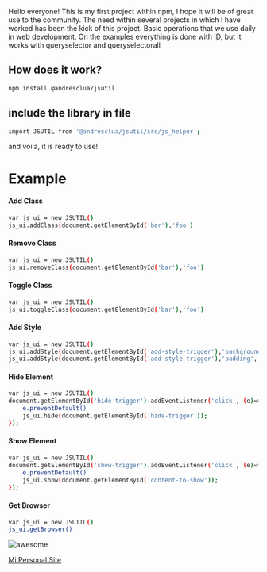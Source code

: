 
Hello everyone! 
This is my first project within npm, I hope it will be of great use to the community.
The need within several projects in which I have worked has been the kick of this project.
Basic operations that we use daily in web development.
On the examples everything is done with ID, but it works with queryselector and queryselectorall

## How does it work?
```sh
npm install @andresclua/jsutil
```

## include the library in file
```sh
import JSUTIL from '@andresclua/jsutil/src/js_helper';
```
and voila, it is ready to use!
# Example

#### Add Class
```sh
var js_ui = new JSUTIL()
js_ui.addClass(document.getElementById('bar'),'foo')
```

#### Remove Class
```sh
var js_ui = new JSUTIL()
js_ui.removeClass(document.getElementById('bar'),'foo')
```

#### Toggle Class
```sh
var js_ui = new JSUTIL()
js_ui.toggleClass(document.getElementById('bar'),'foo')
```

####  Add Style
```sh
var js_ui = new JSUTIL()
js_ui.addStyle(document.getElementById('add-style-trigger'),'background-color','orange');
js_ui.addStyle(document.getElementById('add-style-trigger'),'padding','10px');
```

####  Hide Element
```sh
var js_ui = new JSUTIL()
document.getElementById('hide-trigger').addEventListener('click', (e)=>{
    e.preventDefault()
    js_ui.hide(document.getElementById('hide-trigger'));
});
```

####  Show Element
```sh
var js_ui = new JSUTIL()
document.getElementById('show-trigger').addEventListener('click', (e)=>{
    e.preventDefault()
    js_ui.show(document.getElementById('content-to-show'));
});
```

####  Get Browser
```sh
var js_ui = new JSUTIL()
js_ui.getBrowser()
```
![awesome](https://media.giphy.com/media/LeikbswJKXOMM/giphy.gif)



[Mi Personal Site](http://arsen.com.uy/)